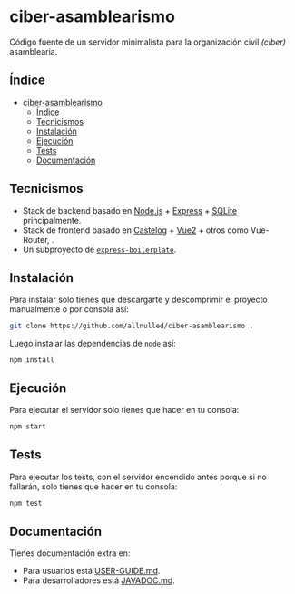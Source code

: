 # ciber-asamblearismo

Código fuente de un servidor minimalista para la organización civil *(ciber)* asamblearia. 

## Índice

- [ciber-asamblearismo](#ciber-asamblearismo)
  - [Índice](#índice)
  - [Tecnicismos](#tecnicismos)
  - [Instalación](#instalación)
  - [Ejecución](#ejecución)
  - [Tests](#tests)
  - [Documentación](#documentación)


## Tecnicismos

- Stack de backend basado en [Node.js](https://nodejs.org/en/docs) + [Express](https://expressjs.com/en/4x/api.html) + [SQLite](https://www.npmjs.com/package/sqlite3) principalmente.
- Stack de frontend basado en [Castelog](https://github.com/allnulled/castelog) + [Vue2](https://v2.vuejs.org/v2/guide/) + otros como Vue-Router, .
- Un subproyecto de [`express-boilerplate`](https://github.com/allnulled/express-boilerplate).

## Instalación

Para instalar solo tienes que descargarte y descomprimir el proyecto manualmente o por consola así:

```sh
git clone https://github.com/allnulled/ciber-asamblearismo .
```

Luego instalar las dependencias de `node` así:

```
npm install
```

## Ejecución

Para ejecutar el servidor solo tienes que hacer en tu consola:

```sh
npm start
```

## Tests

Para ejecutar los tests, con el servidor encendido antes porque si no fallarán, solo tienes que hacer en tu consola:

```sh
npm test
```

## Documentación

Tienes documentación extra en:

- Para usuarios está [USER-GUIDE.md](./reference/USER-GUIDE.md).
- Para desarrolladores está [JAVADOC.md](./reference/JAVADOC.md).



